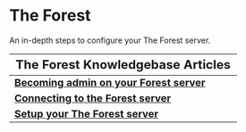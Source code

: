 <style>
.md-typeset h1{
    font-weight: bold;
    color: white;
}
.md-typeset blockquote {
	border-left: 0.2rem solid hsl(22deg 100% 50%);
}
.md-typeset blockquote p strong em{
    color: #FF5F00;
}
thead {
    font-size:  22px;
    text-align: left;
}

tr {
	text-align: left;
}

td {
    text-align: left;
    font-size: 18px

}
</style>

# The Forest

An in-depth steps to configure your The Forest server.

| **The Forest Knowledgebase Articles**                                                                                         |
|-------------------------------------------------------------------------------------------------------------------------------|
| **[Becoming admin on your Forest server](becoming-adming-the-forest.md)**                                                     |
| **[Connecting to the Forest server](connecting-to-the-forest-server.md)**                                                     |
| **[Setup your The Forest server](setup-your-the-forest-server.md)**                                                           |